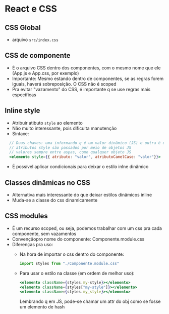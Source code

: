 # React e CSS

## CSS Global

* arquivo `src/index.css`

## CSS de componente

* É o arquivo CSS dentro dos componentes, com o mesmo nome que ele (App.js e App.css, por exemplo)
* Importante: Mesmo estando dentro de componentes, se as regras forem iguais, haverá sobreposição. O CSS não é scoped
* Pra evitar "vazamento" do CSS, é importante q se use regras mais específicas

## Inline style

* Atribuir atibuto `style` ao elemento
* Não muito interessante, pois dificulta manutenção
* Sintaxe:

```jsx
  // Duas chaves: uma informando q é um valor dinâmico (JS) e outra é o objeto.
  // atributos style são passados por meio de objetos JS
  // valores sempre entre aspas, como qualquer objeto JS
  <elemento style={{ atributo: "valor", atributoCamelCase: "valor"}}>
```

* É possível aplicar condicionais para deixar o estilo inlne dinâmico

## Classes dinâmicas no CSS

* Alternativa mais interessante do que deixar estilos dinâmicos inline
* Muda-se a classe do css dinamicamente

## CSS modules

* É um recurso scoped, ou seja, podemos trabalhar com um css pra cada componente, sem vazamentos
* Convençãopro nome do componente: Componente.module.css
* Diferenças pra uso:
  * Na hora de importar o css dentro do componente:
    ```js
    import styles from "./Componente.module.css"
    ```

  * Para usar o estilo na classe (em ordem de melhor uso):
    ```jsx
    <elemento className={styles.my-style}></elemento>
    <elemento className={styles["my-style"]}></elemento>
    <elemento className={styles.my_style}></elemento>
    ```
    Lembrando q em JS, pode-se chamar um attr do obj como se fosse um elemento de hash
